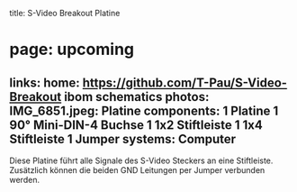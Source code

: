 title: S-Video Breakout Platine
# page: upcoming
links:
    home: https://github.com/T-Pau/S-Video-Breakout
    ibom
    schematics
photos:
    IMG_6851.jpeg: Platine
components:
    1 Platine
    1 90° Mini-DIN-4 Buchse
    1 1x2 Stiftleiste
    1 1x4 Stiftleiste
    1 Jumper
systems:
    Computer
---
Diese Platine führt alle Signale des S-Video Steckers an eine Stiftleiste. Zusätzlich können die beiden GND Leitungen per Jumper verbunden werden.
